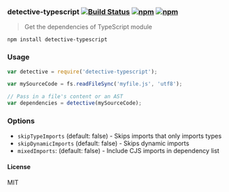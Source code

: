 ### detective-typescript [![Build Status](http://img.shields.io/travis/pahen/detective-typescript/master.svg?style=flat-square)](https://travis-ci.org/pahen/detective-typescript) [![npm](http://img.shields.io/npm/v/detective-typescript.svg)](https://npmjs.org/package/detective-typescript) [![npm](http://img.shields.io/npm/dm/detective-typescript.svg)](https://npmjs.org/package/detective-typescript)

> Get the dependencies of TypeScript module

`npm install detective-typescript`

### Usage

```js
var detective = require('detective-typescript');

var mySourceCode = fs.readFileSync('myfile.js', 'utf8');

// Pass in a file's content or an AST
var dependencies = detective(mySourceCode);

```

### Options

- `skipTypeImports` (default: false) - Skips imports that only imports types
- `skipDynamicImports` (default: false) - Skips dynamic imports
- `mixedImports`: (default: false) - Include CJS imports in dependency list

#### License

MIT
